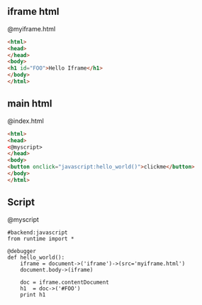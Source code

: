 iframe html
----

@myiframe.html
```html
<html>
<head>
</head>
<body>
<h1 id="FOO">Hello Iframe</h1>
</body>
</html>
```

main html
----

@index.html
```html
<html>
<head>
<@myscript>
</head>
<body>
<button onclick="javascript:hello_world()">clickme</button>
</body>
</html>
```

Script
---------------

@myscript
```rusthon
#backend:javascript
from runtime import *

@debugger
def hello_world():
	iframe = document->('iframe')->(src='myiframe.html')
	document.body->(iframe)

	doc = iframe.contentDocument
	h1  = doc->('#FOO')
	print h1


```
